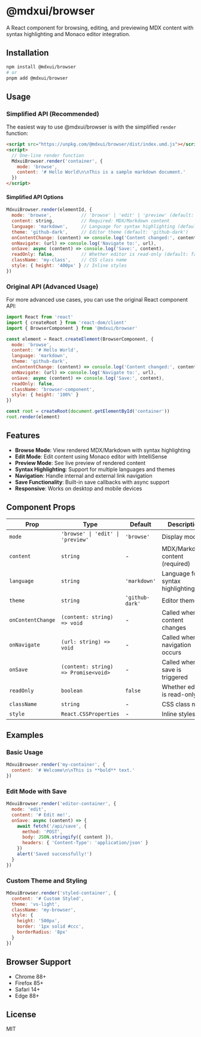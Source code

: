 # @mdxui/browser

A React component for browsing, editing, and previewing MDX content with syntax highlighting and Monaco editor integration.

## Installation

```bash
npm install @mdxui/browser
# or
pnpm add @mdxui/browser
```

## Usage

### Simplified API (Recommended)

The easiest way to use @mdxui/browser is with the simplified `render` function:

```html
<script src="https://unpkg.com/@mdxui/browser/dist/index.umd.js"></script>
<script>
  // One-line render function
  MdxuiBrowser.render('container', {
    mode: 'browse',
    content: '# Hello World\n\nThis is a sample markdown document.'
  })
</script>
```

#### Simplified API Options

```javascript
MdxuiBrowser.render(elementId, {
  mode: 'browse',           // 'browse' | 'edit' | 'preview' (default: 'browse')
  content: string,          // Required: MDX/Markdown content
  language: 'markdown',     // Language for syntax highlighting (default: 'markdown')
  theme: 'github-dark',     // Editor theme (default: 'github-dark')
  onContentChange: (content) => console.log('Content changed:', content),
  onNavigate: (url) => console.log('Navigate to:', url),
  onSave: async (content) => console.log('Save:', content),
  readOnly: false,          // Whether editor is read-only (default: false)
  className: 'my-class',    // CSS class name
  style: { height: '400px' } // Inline styles
})
```

### Original API (Advanced Usage)

For more advanced use cases, you can use the original React component API:

```javascript
import React from 'react'
import { createRoot } from 'react-dom/client'
import { BrowserComponent } from '@mdxui/browser'

const element = React.createElement(BrowserComponent, {
  mode: 'browse',
  content: '# Hello World',
  language: 'markdown',
  theme: 'github-dark',
  onContentChange: (content) => console.log('Content changed:', content),
  onNavigate: (url) => console.log('Navigate to:', url),
  onSave: async (content) => console.log('Save:', content),
  readOnly: false,
  className: 'browser-component',
  style: { height: '100%' }
})

const root = createRoot(document.getElementById('container'))
root.render(element)
```

## Features

- **Browse Mode**: View rendered MDX/Markdown with syntax highlighting
- **Edit Mode**: Edit content using Monaco editor with IntelliSense
- **Preview Mode**: See live preview of rendered content
- **Syntax Highlighting**: Support for multiple languages and themes
- **Navigation**: Handle internal and external link navigation
- **Save Functionality**: Built-in save callbacks with async support
- **Responsive**: Works on desktop and mobile devices

## Component Props

| Prop | Type | Default | Description |
|------|------|---------|-------------|
| `mode` | `'browse' \| 'edit' \| 'preview'` | `'browse'` | Display mode |
| `content` | `string` | - | MDX/Markdown content (required) |
| `language` | `string` | `'markdown'` | Language for syntax highlighting |
| `theme` | `string` | `'github-dark'` | Editor theme |
| `onContentChange` | `(content: string) => void` | - | Called when content changes |
| `onNavigate` | `(url: string) => void` | - | Called when navigation occurs |
| `onSave` | `(content: string) => Promise<void>` | - | Called when save is triggered |
| `readOnly` | `boolean` | `false` | Whether editor is read-only |
| `className` | `string` | - | CSS class name |
| `style` | `React.CSSProperties` | - | Inline styles |

## Examples

### Basic Usage
```javascript
MdxuiBrowser.render('my-container', {
  content: '# Welcome\n\nThis is **bold** text.'
})
```

### Edit Mode with Save
```javascript
MdxuiBrowser.render('editor-container', {
  mode: 'edit',
  content: '# Edit me!',
  onSave: async (content) => {
    await fetch('/api/save', {
      method: 'POST',
      body: JSON.stringify({ content }),
      headers: { 'Content-Type': 'application/json' }
    })
    alert('Saved successfully!')
  }
})
```

### Custom Theme and Styling
```javascript
MdxuiBrowser.render('styled-container', {
  content: '# Custom Styled',
  theme: 'vs-light',
  className: 'my-browser',
  style: { 
    height: '500px',
    border: '1px solid #ccc',
    borderRadius: '8px'
  }
})
```

## Browser Support

- Chrome 88+
- Firefox 85+
- Safari 14+
- Edge 88+

## License

MIT
